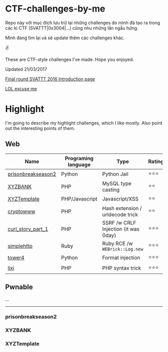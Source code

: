 # CTF-challenges-by-me

Repo này với mục đích lưu trữ lại những challenges do mình đã tạo ra trong các kì CTF (SVATTT|0x3004|...) cũng như những lần ngẫu hứng.

Mình đang tìm lại và sẽ update thêm các challenges khác.

✌

These are CTF-style challenges I've made. Hope you enjoyed.

Updated 21/03/2017


[Final round SVATTT 2016 Introduction page](https://l4wio.github.io/CTF-challenges-by-me/final.svattt.org/)


[LOL excuse me](http://i.imgur.com/kDkDHxr.jpg)


# Highlight
I'm going to describe my highlight challenges, which I like mostly. Also point out the interesting points of them.

## Web
Name | Programing language | Type | Rating
--- | --- | --- | ---
[prisonbreakseason2](#prisonbreakseason2) | Python | Python Jail | ⭐⭐⭐
[XYZBANK](#XYZBANK) | PHP | MySQL type casting | ⭐⭐
[XYZTemplate](#XYZTemplate) | PHP/Javascript | Javascript/XSS | ⭐⭐
[cryptowww](#cryptowww) | PHP | Hash extension / urldecode trick | ⭐⭐
[curl_story_part_1](#curl_story_part_1) | PHP | SSRF /w CRLF Injection (it was 0day)  | ⭐⭐⭐
[simplehttp](#simplehttp) | Ruby | Ruby RCE /w `WEBrick::Log.new` | ⭐⭐⭐
[tower4](#tower4) | Python | Format injection | ⭐⭐⭐
[lixi](lixi_2018) | PHP | PHP syntax trick | ⭐⭐⭐


## Pwnable 
...

---
### prisonbreakseason2


### XYZBANK


### XYZTemplate
